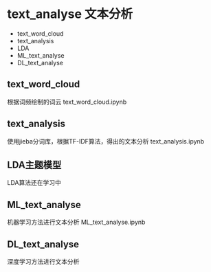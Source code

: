 # text_analyse 文本分析

* text_word_cloud
* text_analysis
* LDA
* ML_text_analyse
* DL_text_analyse

## text_word_cloud

根据词频绘制的词云
text_word_cloud.ipynb

## text_analysis

使用jieba分词库，根据TF-IDF算法，得出的文本分析
text_analysis.ipynb

## LDA主题模型

LDA算法还在学习中

## ML_text_analyse

机器学习方法进行文本分析
ML_text_analyse.ipynb

## DL_text_analyse

深度学习方法进行文本分析
